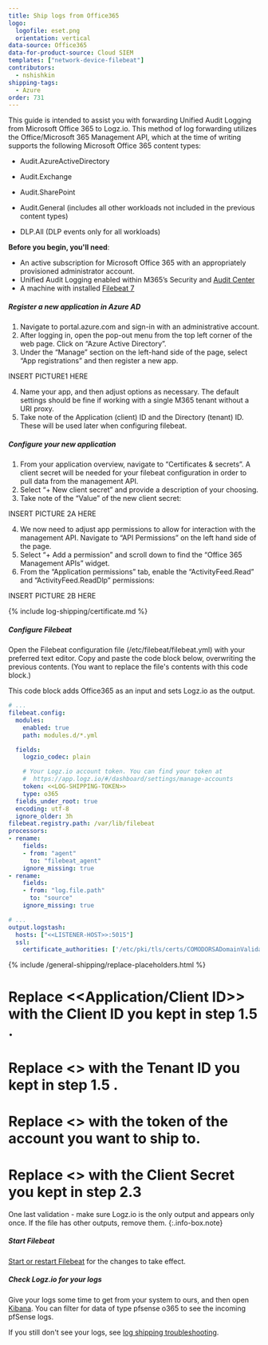 ```yaml
---
title: Ship logs from Office365
logo:
  logofile: eset.png
  orientation: vertical
data-source: Office365
data-for-product-source: Cloud SIEM
templates: ["network-device-filebeat"]
contributors:
  - nshishkin
shipping-tags:
  - Azure
order: 731
---
```


This guide is intended to assist you with forwarding Unified Audit Logging from Microsoft Office 365 to Logz.io. This method of log forwarding utilizes the Office/Microsoft 365 Management API, which at the time of writing supports the following Microsoft Office 365 content types:

* Audit.AzureActiveDirectory

* Audit.Exchange

* Audit.SharePoint

* Audit.General (includes all other workloads not included in the previous content types)

* DLP.All (DLP events only for all workloads)

**Before you begin, you'll need**:

* An active subscription for Microsoft Office 365 with an appropriately provisioned administrator account.
* Unified Audit Logging enabled within M365’s Security and [Audit Center](https://docs.microsoft.com/en-us/microsoft-365/compliance/turn-audit-log-search-on-or-off?view=o365-worldwide#verify-the-auditing-status-for-your-organization )
* A machine with installed [Filebeat 7](https://www.elastic.co/guide/en/beats/filebeat/current/filebeat-installation.html)


<div class="tasklist">

##### Register a new application in Azure AD

1. Navigate to portal.azure.com and sign-in with an administrative account.
2. After logging in, open the pop-out menu from the top left corner of the web page. Click on “Azure Active Directory”.
3. Under the “Manage” section on the left-hand side of the page, select “App registrations” and then register a new app. 

INSERT PICTURE1 HERE

4. Name your app, and then adjust options as necessary. The default settings should be fine if working with a single M365 tenant without a URI proxy.
5. Take note of the Application (client) ID and the Directory (tenant) ID. These will be used later when configuring filebeat.

##### Configure your new application

1. From your application overview, navigate to “Certificates & secrets”. A client secret will be needed for your filebeat configuration in order to pull data from the management API.
2. Select “+ New client secret” and provide a description of your choosing.
3. Take note of the “Value” of the new client secret:
	
INSERT PICTURE 2A HERE
	
4. We now need to adjust app permissions to allow for interaction with the management API. Navigate to “API Permissions” on the left hand side of the page.
5. Select  “+ Add a permission” and scroll down to find  the “Office 365 Management APIs” widget.
6. From the “Application permissions” tab, enable the “ActivityFeed.Read” and “ActivityFeed.ReadDlp” permissions:

INSERT PICTURE 2B HERE

{% include log-shipping/certificate.md %}

##### Configure Filebeat

Open the Filebeat configuration file (/etc/filebeat/filebeat.yml) with your preferred text editor.
Copy and paste the code block below, overwriting the previous contents. (You want to replace the file's contents with this code block.)

This code block adds Office365 as an input and sets Logz.io as the output.

```yaml
# ...
filebeat.config:
  modules:
	enabled: true
	path: modules.d/*.yml

  fields:
    logzio_codec: plain

    # Your Logz.io account token. You can find your token at
    #  https://app.logz.io/#/dashboard/settings/manage-accounts
    token: <<LOG-SHIPPING-TOKEN>>
    type: o365
  fields_under_root: true
  encoding: utf-8
  ignore_older: 3h
filebeat.registry.path: /var/lib/filebeat
processors:
- rename:
    fields:
    - from: "agent"
      to: "filebeat_agent"
    ignore_missing: true
- rename:
    fields:
    - from: "log.file.path"
      to: "source"
    ignore_missing: true

# ...
output.logstash:
  hosts: ["<<LISTENER-HOST>>:5015"]
  ssl:
    certificate_authorities: ['/etc/pki/tls/certs/COMODORSADomainValidationSecureServerCA.crt']
```


{% include /general-shipping/replace-placeholders.html %}
# Replace <<Application/Client ID>> with the Client ID you kept in step 1.5 .

# Replace <<Tenant ID>> with the Tenant ID you kept in step 1.5 .
	
# Replace <<Tenant Name>> with the token of the account you want to ship to.

# Replace <<Client Secret>> with the Client Secret you kept in step 2.3

<!-- info-box-start:info -->
One last validation - make sure Logz.io is the only output and appears only once.
If the file has other outputs, remove them.
{:.info-box.note}
<!-- info-box-end -->

##### Start Filebeat

[Start or restart Filebeat](https://www.elastic.co/guide/en/beats/filebeat/master/filebeat-starting.html) for the changes to take effect.

##### Check Logz.io for your logs
  
Give your logs some time to get from your system to ours, and then open [Kibana](https://app.logz.io/#/dashboard/kibana). You can filter for data of type pfsense o365 to see the incoming pfSense logs.

If you still don't see your logs, see [log shipping troubleshooting]({{site.baseurl}}/user-guide/log-shipping/log-shipping-troubleshooting.html).

</div>
